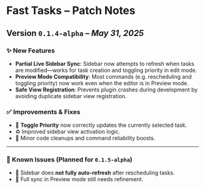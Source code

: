 # Fast Tasks – Patch Notes  
## Version `0.1.4-alpha` – *May 31, 2025*

### ✨ New Features
- **Partial Live Sidebar Sync**: Sidebar now attempts to refresh when tasks are modified—works for task creation and toggling priority in edit mode.
- **Preview Mode Compatibility**: Most commands (e.g. rescheduling and toggling priority) now work even when the editor is in Preview mode.
- **Safe View Registration**: Prevents plugin crashes during development by avoiding duplicate sidebar view registration.

### ✅ Improvements & Fixes
- 🧠 **Toggle Priority** now correctly updates the currently selected task.
- ♻️ Improved sidebar view activation logic.
- 🧼 Minor code cleanups and command reliability boosts.

---

### 🧪 Known Issues (Planned for `0.1.5-alpha`)
- 🔄 Sidebar does **not fully auto-refresh** after rescheduling tasks.
- 🧩 Full sync in Preview mode still needs refinement.
